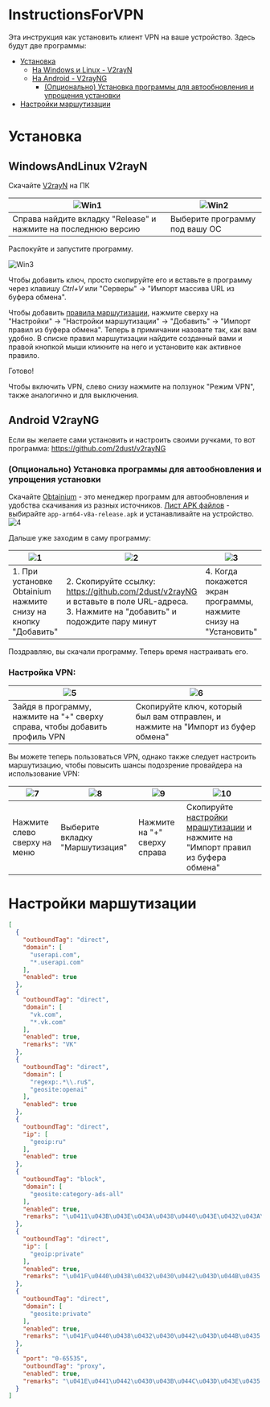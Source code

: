 # InstructionsForVPN

Эта инструкция как установить клиент VPN на ваше устройство. Здесь будут две программы:

* [Установка](#Установка)
    * [На Windows и Linux - V2rayN](#WindowsAndLinux-V2rayN)
    * [На Android - V2rayNG](#Android-V2rayNG)
      * [(Опционально) Установка программы для автообновления и упрощения установки](#Опционально-Установка-программы-для-автообновления-и-упрощения-установки)
* [Настройки маршутизации](#Настройки-маршутизации)

# Установка

## WindowsAndLinux V2rayN

Скачайте [V2rayN](https://github.com/2dust/v2rayN) на ПК

| ![Win1](https://github.com/OlehNosk0v/InstructionsForVPN/blob/main/material/Win1.png)   | ![Win2](https://github.com/OlehNosk0v/InstructionsForVPN/blob/main/material/Win2.png)   |
| --------------------------------------------------------------------------------------- | --------------------------------------------------------------------------------------- |
| Справа найдите вкладку "Release" и нажмите на последнюю версию                          | Выберите программу под вашу ОС                                                          |

Распокуйте и запустите программу.
<br>

![Win3](https://github.com/OlehNosk0v/InstructionsForVPN/blob/main/material/Win3.png)

Чтобы добавить ключ, просто скопируйте его и вставьте в программу через клавишу *Ctrl+V* или "Серверы" -> "Импорт массива URL из буфера обмена".

Чтобы добавить [правила маршутизации](#Настройки-маршутизации), нажмите сверху на "Настройки" -> "Настройки маршутизации" -> "Добавить" -> "Импорт правил из буфера обмена".
Теперь в примичании назовате так, как вам удобно. В списке правил маршутизации найдите созданный вами и правой кнопкой мыши кликните на него и установите как активное правило.

Готово!

Чтобы включить VPN, слево снизу нажмите на ползунок "Режим VPN", также аналогично и для выключения.

  
## Android V2rayNG

Если вы желаете сами установить и настроить своими ручками, то вот программа: 
https://github.com/2dust/v2rayNG

### (Опционально) Установка программы для автообновления и упрощения установки
Скачайте [Obtainium](https://github.com/ImranR98/Obtainium) - это менеджер программ для автообновления и удобства скачивания из разных источников.
[Лист APK файлов](https://github.com/ImranR98/Obtainium/releases) - выбирайте `app-arm64-v8a-release.apk` и устанавливайте на устройство.
<br>
![4](https://github.com/OlehNosk0v/InstructionsForVPN/blob/main/material/4.png)
<br>

Дальше уже заходим в саму программу:

| ![1](https://github.com/OlehNosk0v/InstructionsForVPN/blob/main/material/1.jpg)   | ![2](https://github.com/OlehNosk0v/InstructionsForVPN/blob/main/material/2.jpg)                                                               | ![3](https://github.com/OlehNosk0v/InstructionsForVPN/blob/main/material/3.jpg)   |
| --------------------------------------------------------------------------------- | --------------------------------------------------------------------------------------------------------------------------------------------- | --------------------------------------------------------------------------------- |
| 1. При установке Obtainium нажмите снизу на кнопку "Добавить"                     | 2. Скопируйте ссылку:<br>https://github.com/2dust/v2rayNG<br>и вставьте в поле URL-адреса.<br>3. Нажмите на "добавить" и подождите пару минут | 4. Когда покажется экран программы, нажмите снизу на "Установить"                 |

Поздравляю, вы скачали программу. Теперь время настраивать его.

### Настройка VPN:

| ![5](https://github.com/OlehNosk0v/InstructionsForVPN/blob/main/material/5.jpg)  | ![6](https://github.com/OlehNosk0v/InstructionsForVPN/blob/main/material/6.jpg)   |
| -------------------------------------------------------------------------------- | --------------------------------------------------------------------------------- |
| Зайдя в программу, нажмите на "+" сверху справа, чтобы добавить профиль VPN      | Скопируйте ключ, который был вам отправлен, и нажмите на "Импорт из буфер обмена" |

Вы можете теперь пользоваться VPN, однако также следует настроить маршутизацию, чтобы повысить шансы подозрение провайдера на использование VPN:

| ![7](https://github.com/OlehNosk0v/InstructionsForVPN/blob/main/material/7.jpg)  | ![8](https://github.com/OlehNosk0v/InstructionsForVPN/blob/main/material/8.jpg)   | ![9](https://github.com/OlehNosk0v/InstructionsForVPN/blob/main/material/9.jpg)   | ![10](https://github.com/OlehNosk0v/InstructionsForVPN/blob/main/material/10.jpg)                  |
| -------------------------------------------------------------------------------- | --------------------------------------------------------------------------------- | --------------------------------------------------------------------------------- | ------------------------------------------------------------------------------------------------ |
| Нажмите слево сверху на меню                                                    | Выберите вкладку "Маршутизация"                                                    | Нажмите на "+" сверху справа                                                      | Скопируйте [настройки мрашутизации](#Настройки-маршутизации) и нажмите на "Импорт правил из буфера обмена" |


# Настройки маршутизации

```json
[
  {
    "outboundTag": "direct",
    "domain": [
      "userapi.com",
      "*.userapi.com"
    ],
    "enabled": true
  },
  {
    "outboundTag": "direct",
    "domain": [
      "vk.com",
      "*.vk.com"
    ],
    "enabled": true,
    "remarks": "VK"
  },
  {
    "outboundTag": "direct",
    "domain": [
      "regexp:.*\\.ru$",
      "geosite:openai"
    ],
    "enabled": true
  },
  {
    "outboundTag": "direct",
    "ip": [
      "geoip:ru"
    ],
    "enabled": true
  },
  {
    "outboundTag": "block",
    "domain": [
      "geosite:category-ads-all"
    ],
    "enabled": true,
    "remarks": "\u0411\u043B\u043E\u043A\u0438\u0440\u043E\u0432\u043A\u0430 \u0440\u0435\u043A\u043B\u0430\u043C\u044B"
  },
  {
    "outboundTag": "direct",
    "ip": [
      "geoip:private"
    ],
    "enabled": true,
    "remarks": "\u041F\u0440\u0438\u0432\u0430\u0442\u043D\u044B\u0435 \u0441\u0435\u0442\u0438 \u043D\u0430\u043F\u0440\u044F\u043C\u0443\u044E"
  },
  {
    "outboundTag": "direct",
    "domain": [
      "geosite:private"
    ],
    "enabled": true,
    "remarks": "\u041F\u0440\u0438\u0432\u0430\u0442\u043D\u044B\u0435 \u0434\u043E\u043C\u0435\u043D\u044B \u043D\u0430\u043F\u0440\u044F\u043C\u0443\u044E"
  },
  {
    "port": "0-65535",
    "outboundTag": "proxy",
    "enabled": true,
    "remarks": "\u041E\u0441\u0442\u0430\u043B\u044C\u043D\u043E\u0435 \u0432 \u043F\u0440\u043E\u043A\u0441\u0438"
  }
]
```
